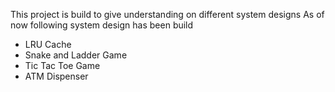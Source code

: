 This project is build to give understanding on different system designs
As of now following system design has been build
* LRU Cache
* Snake and Ladder Game
* Tic Tac Toe Game
* ATM Dispenser

